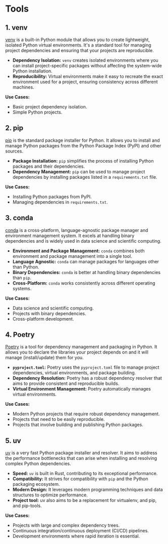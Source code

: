 # Tools

## 1. venv

[venv](https://docs.python.org/3/library/venv.html) is a built-in Python module that allows you to create lightweight, isolated Python virtual environments. It's a standard tool for managing project dependencies and ensuring that your projects are reproducible.

- **Dependency Isolation:** `venv` creates isolated environments where you can install project-specific packages without affecting the system-wide Python installation.
- **Reproducibility:** Virtual environments make it easy to recreate the exact environment used for a project, ensuring consistency across different machines.

**Use Cases:**

- Basic project dependency isolation.
- Simple Python projects.

## 2. pip

[pip](https://github.com/pypa/pip) is the standard package installer for Python. It allows you to install and manage Python packages from the Python Package Index (PyPI) and other sources.

- **Package Installation:** `pip` simplifies the process of installing Python packages and their dependencies.
- **Dependency Management:** `pip` can be used to manage project dependencies by installing packages listed in a `requirements.txt` file.

**Use Cases:**

- Installing Python packages from PyPI.
- Managing dependencies in `requirements.txt`.

## 3. conda

[conda](https://anaconda.org/anaconda/conda) is a cross-platform, language-agnostic package manager and environment management system. It excels at handling binary dependencies and is widely used in data science and scientific computing.

- **Environment and Package Management:** `conda` combines both environment and package management into a single tool.
- **Language Agnostic:** `conda` can manage packages for languages other than Python.
- **Binary Dependencies:** `conda` is better at handling binary dependencies than `pip`.
- **Cross-Platform:** `conda` works consistently across different operating systems.

**Use Cases:**

- Data science and scientific computing.
- Projects with binary dependencies.
- Cross-platform development.

## 4. Poetry

[Poetry](https://python-poetry.org/) is a tool for dependency management and packaging in Python. It allows you to declare the libraries your project depends on and it will manage (install/update) them for you.

- **`pyproject.toml`:** Poetry uses the `pyproject.toml` file to manage project dependencies, virtual environments, and package building.
- **Dependency Resolution:** Poetry has a robust dependency resolver that aims to provide consistent and reproducible builds.
- **Virtual Environment Management:** Poetry automatically manages virtual environments.

**Use Cases:**

- Modern Python projects that require robust dependency management.
- Projects that need to be easily reproducible.
- Projects that involve building and publishing Python packages.

## 5. uv

[uv](https://docs.astral.sh/uv/) is a very fast Python package installer and resolver. It aims to address the performance bottlenecks that can arise when installing and resolving complex Python dependencies.

- **Speed:** `uv` is built in Rust, contributing to its exceptional performance.
- **Compatibility:** It strives for compatibility with `pip` and the Python packaging ecosystem.
- **Modern Design:** It leverages modern programming techniques and data structures to optimize performance.
- **Project tool:** uv also aims to be a replacement for virtualenv, and pip, and pip-tools.

**Use Cases:**

- Projects with large and complex dependency trees.
- Continuous integration/continuous deployment (CI/CD) pipelines.
- Development environments where rapid iteration is essential.
